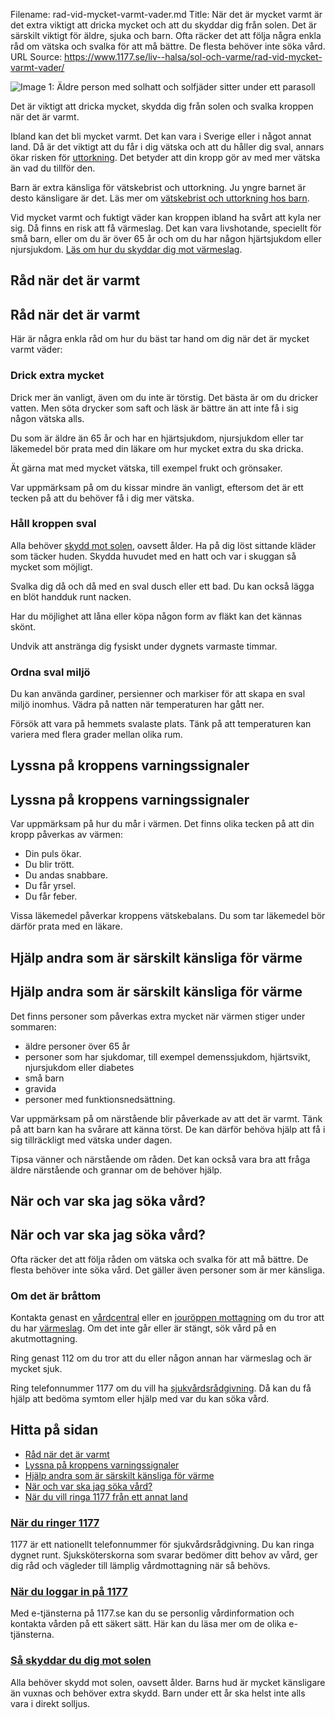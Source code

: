 Filename: rad-vid-mycket-varmt-vader.md
Title: När det är mycket varmt är det extra viktigt att dricka mycket och att du skyddar dig från solen. Det är särskilt viktigt för äldre, sjuka och barn. Ofta räcker det att följa några enkla råd om vätska och svalka för att må bättre. De flesta behöver inte söka vård.
URL Source: https://www.1177.se/liv--halsa/sol-och-varme/rad-vid-mycket-varmt-vader/

![Image 1: Äldre person med solhatt och solfjäder sitter under ett parasoll](https://www.1177.se/globalassets/1177/nationell/media/fotografier/olyckor-och-skador/olyckor-och-skador/parasoll_varmebolja.jpg?saved=2021-05-27+02:31)

Det är viktigt att dricka mycket, skydda dig från solen och svalka kroppen när det är varmt.

Ibland kan det bli mycket varmt. Det kan vara i Sverige eller i något annat land. Då är det viktigt att du får i dig vätska och att du håller dig sval, annars ökar risken för [uttorkning](https://www.1177.se/sjukdomar--besvar/mage-och-tarm/magsjuka-och-krakningar/uttorkning/). Det betyder att din kropp gör av med mer vätska än vad du tillför den.

Barn är extra känsliga för vätskebrist och uttorkning. Ju yngre barnet är desto känsligare är det. Läs mer om [vätskebrist och uttorkning hos barn](https://www.1177.se/sjukdomar--besvar/mage-och-tarm/magsjuka-och-krakningar/vatskebrist-och-uttorkning-hos-barn/).

Vid mycket varmt och fuktigt väder kan kroppen ibland ha svårt att kyla ner sig. Då finns en risk att få värmeslag. Det kan vara livshotande, speciellt för små barn, eller om du är över 65 år och om du har någon hjärtsjukdom eller njursjukdom. [Läs om hur du skyddar dig mot värmeslag](https://www.1177.se/olyckor--skador/akuta-rad---forsta-hjalpen/varmeslag/).

Råd när det är varmt
--------------------

Råd när det är varmt
--------------------

Här är några enkla råd om hur du bäst tar hand om dig när det är mycket varmt väder:

### Drick extra mycket

Drick mer än vanligt, även om du inte är törstig. Det bästa är om du dricker vatten. Men söta drycker som saft och läsk är bättre än att inte få i sig någon vätska alls.

Du som är äldre än 65 år och har en hjärtsjukdom, njursjukdom eller tar läkemedel bör prata med din läkare om hur mycket extra du ska dricka.

Ät gärna mat med mycket vätska, till exempel frukt och grönsaker.

Var uppmärksam på om du kissar mindre än vanligt, eftersom det är ett tecken på att du behöver få i dig mer vätska.

### Håll kroppen sval

Alla behöver [skydd mot solen](https://www.1177.se/liv--halsa/sol-och-varme/sa-skyddar-du-dig-mot-solen/), oavsett ålder. Ha på dig löst sittande kläder som täcker huden. Skydda huvudet med en hatt och var i skuggan så mycket som möjligt.

Svalka dig då och då med en sval dusch eller ett bad. Du kan också lägga en blöt handduk runt nacken.

Har du möjlighet att låna eller köpa någon form av fläkt kan det kännas skönt.

Undvik att anstränga dig fysiskt under dygnets varmaste timmar.

### Ordna sval miljö

Du kan använda gardiner, persienner och markiser för att skapa en sval miljö inomhus. Vädra på natten när temperaturen har gått ner.

Försök att vara på hemmets svalaste plats. Tänk på att temperaturen kan variera med flera grader mellan olika rum.

Lyssna på kroppens varningssignaler
-----------------------------------

Lyssna på kroppens varningssignaler
-----------------------------------

Var uppmärksam på hur du mår i värmen. Det finns olika tecken på att din kropp påverkas av värmen:

*   Din puls ökar.
*   Du blir trött.
*   Du andas snabbare.
*   Du får yrsel.
*   Du får feber.

Vissa läkemedel påverkar kroppens vätskebalans. Du som tar läkemedel bör därför prata med en läkare.

Hjälp andra som är särskilt känsliga för värme
----------------------------------------------

Hjälp andra som är särskilt känsliga för värme
----------------------------------------------

Det finns personer som påverkas extra mycket när värmen stiger under sommaren:

*   äldre personer över 65 år
*   personer som har sjukdomar, till exempel demenssjukdom, hjärtsvikt, njursjukdom eller diabetes
*   små barn
*   gravida
*   personer med funktionsnedsättning.

Var uppmärksam på om närstående blir påverkade av att det är varmt. Tänk på att barn kan ha svårare att känna törst. De kan därför behöva hjälp att få i sig tillräckligt med vätska under dagen.

Tipsa vänner och närstående om råden. Det kan också vara bra att fråga äldre närstående och grannar om de behöver hjälp.

När och var ska jag söka vård?
------------------------------

När och var ska jag söka vård?
------------------------------

Ofta räcker det att följa råden om vätska och svalka för att må bättre. De flesta behöver inte söka vård. Det gäller även personer som är mer känsliga.

### Om det är bråttom

Kontakta genast en [vårdcentral](https://www.1177.se/hitta-vard/?caretype=V%c3%a5rdcentral&s=name&lat=&lng=) eller en [jouröppen mottagning](https://www.1177.se/hitta-vard/?caretype=Jourmottagning&s=name&lat=&lng=) om du tror att du har [värmeslag](https://www.1177.se/olyckor--skador/akuta-rad---forsta-hjalpen/varmeslag/). Om det inte går eller är stängt, sök vård på en akutmottagning.

Ring genast 112 om du tror att du eller någon annan har värmeslag och är mycket sjuk.

Ring telefonnummer 1177 om du vill ha [sjukvårdsrådgivning](https://www.1177.se/om-1177/nar-du-ringer-1177/nar-du-ringer-1177/). Då kan du få hjälp att bedöma symtom eller hjälp med var du kan söka vård.

Hitta på sidan
--------------

*   [Råd när det är varmt](https://www.1177.se/liv--halsa/sol-och-varme/rad-vid-mycket-varmt-vader/#section-136627)
*   [Lyssna på kroppens varningssignaler](https://www.1177.se/liv--halsa/sol-och-varme/rad-vid-mycket-varmt-vader/#section-136629)
*   [Hjälp andra som är särskilt känsliga för värme](https://www.1177.se/liv--halsa/sol-och-varme/rad-vid-mycket-varmt-vader/#section-87272)
*   [När och var ska jag söka vård?](https://www.1177.se/liv--halsa/sol-och-varme/rad-vid-mycket-varmt-vader/#section-87273)
*   [När du vill ringa 1177 från ett annat land](https://www.1177.se/liv--halsa/sol-och-varme/rad-vid-mycket-varmt-vader/#section-136630)

### [När du ringer 1177](https://www.1177.se/om-1177/nar-du-ringer-1177/nar-du-ringer-1177/)

1177 är ett nationellt telefonnummer för sjukvårdsrådgivning. Du kan ringa dygnet runt. Sjuksköterskorna som svarar bedömer ditt behov av vård, ger dig råd och vägleder till lämplig vårdmottagning när så behövs.

### [När du loggar in på 1177](https://www.1177.se/om-1177/nar-du-loggar-in-pa-1177.se/)

Med e-tjänsterna på 1177.se kan du se personlig vårdinformation och kontakta vården på ett säkert sätt. Här kan du läsa mer om de olika e-tjänsterna.

### [Så skyddar du dig mot solen](https://www.1177.se/liv--halsa/sol-och-varme/sa-skyddar-du-dig-mot-solen/)

Alla behöver skydd mot solen, oavsett ålder. Barns hud är mycket känsligare än vuxnas och behöver extra skydd. Barn under ett år ska helst inte alls vara i direkt solljus.